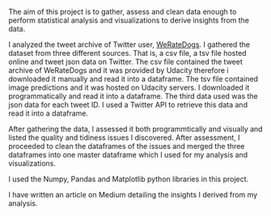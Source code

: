 The aim of this project is to gather, assess and clean data enough to perform statistical analysis and visualizations to derive insights from the data.

I analyzed the tweet archive of Twitter user, [WeRateDogs](https://twitter.com/dog_rates). I gathered the dataset from three different sources. That is, a csv file, a tsv file hosted online and tweet json data on Twitter. The csv file contained the tweet archive of WeRateDogs and it was provided by Udacity therefore i downloaded it manually and read it into a dataframe. The tsv file contained image predictions and it was hosted on Udacity servers. I downloaded it programmatically and read it into a dataframe. The third data used was the json data for each tweet ID. I used a Twitter API to retrieve this data and read it into a dataframe.

After gathering the data, I assessed it both programmtically and visually and listed the quality and tidiness issues I discovered. After assessment, I proceeded to clean the dataframes of the issues and merged the three dataframes into one master dataframe which I used for my analysis and visualizations.

I used the Numpy, Pandas and Matplotlib python libraries in this project.

I have written an article on Medium detailing the insights I derived from my analysis.
